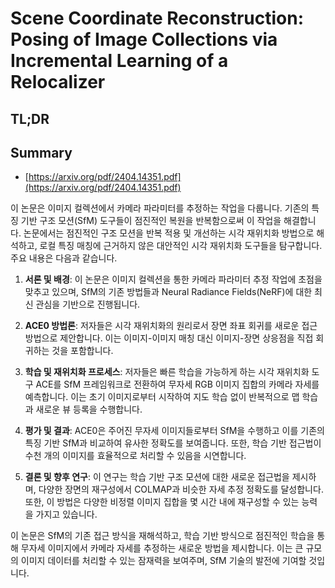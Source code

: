 # Scene Coordinate Reconstruction: Posing of Image Collections via Incremental Learning of a Relocalizer
## TL;DR
## Summary
- [https://arxiv.org/pdf/2404.14351.pdf](https://arxiv.org/pdf/2404.14351.pdf)

이 논문은 이미지 컬렉션에서 카메라 파라미터를 추정하는 작업을 다룹니다. 기존의 특징 기반 구조 모션(SfM) 도구들이 점진적인 복원을 반복함으로써 이 작업을 해결합니다. 논문에서는 점진적인 구조 모션을 반복 적용 및 개선하는 시각 재위치화 방법으로 해석하고, 로컬 특징 매칭에 근거하지 않은 대안적인 시각 재위치화 도구들을 탐구합니다. 주요 내용은 다음과 같습니다.

1. **서론 및 배경**: 이 논문은 이미지 컬렉션을 통한 카메라 파라미터 추정 작업에 초점을 맞추고 있으며, SfM의 기존 방법들과 Neural Radiance Fields(NeRF)에 대한 최신 관심을 기반으로 진행됩니다.

2. **ACE0 방법론**: 저자들은 시각 재위치화의 원리로서 장면 좌표 회귀를 새로운 접근 방법으로 제안합니다. 이는 이미지-이미지 매칭 대신 이미지-장면 상응점을 직접 회귀하는 것을 포함합니다.

3. **학습 및 재위치화 프로세스**: 저자들은 빠른 학습을 가능하게 하는 시각 재위치화 도구 ACE를 SfM 프레임워크로 전환하여 무자세 RGB 이미지 집합의 카메라 자세를 예측합니다. 이는 초기 이미지로부터 시작하여 지도 학습 없이 반복적으로 맵 학습과 새로운 뷰 등록을 수행합니다.

4. **평가 및 결과**: ACE0은 주어진 무자세 이미지들로부터 SfM을 수행하고 이를 기존의 특징 기반 SfM과 비교하여 유사한 정확도를 보여줍니다. 또한, 학습 기반 접근법이 수천 개의 이미지를 효율적으로 처리할 수 있음을 시연합니다.

5. **결론 및 향후 연구**: 이 연구는 학습 기반 구조 모션에 대한 새로운 접근법을 제시하며, 다양한 장면의 재구성에서 COLMAP과 비슷한 자세 추정 정확도를 달성합니다. 또한, 이 방법은 다양한 비정렬 이미지 집합을 몇 시간 내에 재구성할 수 있는 능력을 가지고 있습니다.

이 논문은 SfM의 기존 접근 방식을 재해석하고, 학습 기반 방식으로 점진적인 학습을 통해 무자세 이미지에서 카메라 자세를 추정하는 새로운 방법을 제시합니다. 이는 큰 규모의 이미지 데이터를 처리할 수 있는 잠재력을 보여주며, SfM 기술의 발전에 기여할 것입니다.